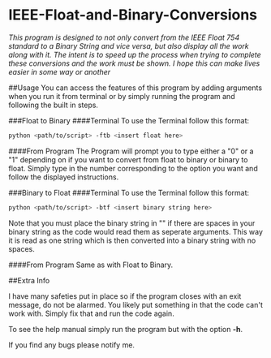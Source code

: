 # IEEE-Float-and-Binary-Conversions

_This program is designed to not only convert from the IEEE Float 754 standard to a Binary String and vice versa, but also display all the work along with it. The intent is to speed up the process when trying to complete these conversions and the work must be shown. I hope this can make lives easier in some way or another_

##Usage
You can access the features of this program by adding arguments when you run it from terminal or by simply running the program and following the built in steps.

###Float to Binary
####Terminal
To use the Terminal follow this format:
```bash
python <path/to/script> -ftb <insert float here>
```
####From Program
The Program will prompt you to type either a "0" or a "1" depending on if you want to convert from float to binary or binary to float. Simply type in the number corresponding to the option you want and follow the displayed instructions.

###Binary to Float
####Terminal
To use the Terminal follow this format:
```bash
python <path/to/script> -btf <insert binary string here>
```
Note that you must place the binary string in "" if there are spaces in your binary string as the code would read them as seperate arguments. This way it is read as one string which is then converted into a binary string with no spaces.

####From Program
Same as with Float to Binary.

##Extra Info

I have many safeties put in place so if the program closes with an exit message, do not be alarmed. You likely put something in that the code can't work with. Simply fix that and run the code again.

To see the help manual simply run the program but with the option **-h**.

If you find any bugs please notify me.


